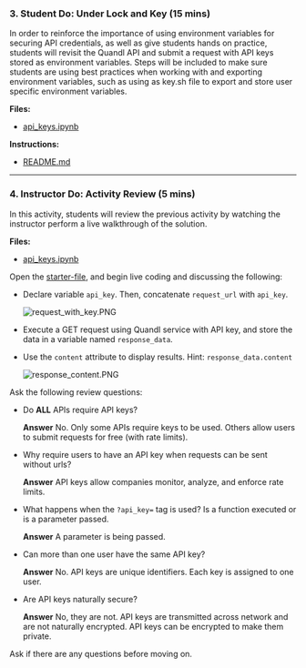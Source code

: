 ### 3. Student Do: Under Lock and Key (15 mins)

In order to reinforce the importance of using environment variables for securing API credentials, as well as give students hands on practice, students will revisit the Quandl API and submit a request with API keys stored as environment variables. Steps will be included to make sure students are using best practices when working with and exporting environment variables, such as using as key.sh file to export and store user specific environment variables.

**Files:**

* [api_keys.ipynb](Activities/03-Stu_Api_Keys/Unsolved/api_keys.ipynb)

**Instructions:**

* [README.md](Activities/03-Stu_Api_Keys/README.md)

- - -

### 4. Instructor Do: Activity Review (5 mins)

In this activity, students will review the previous activity by watching the instructor perform a live walkthrough of the solution.

**Files:**

* [api_keys.ipynb](Activities/03-Stu_Api_Keys/Unsolved/api_keys.ipynb)

Open the [starter-file](Activities/03-Stu_Api_Keys/Unsolved/api_keys.ipynb), and begin live coding and discussing the following:

* Declare variable `api_key`. Then, concatenate `request_url` with `api_key`.

  ![request_with_key.PNG](Images/request_with_key.PNG)

* Execute a GET request using Quandl service with API key, and store the data in a variable named `response_data`.

* Use the `content` attribute to display results. Hint: `response_data.content`

  ![response_content.PNG](Images/response_content.PNG)

Ask the following review questions:

* Do **ALL** APIs require API keys?

  **Answer** No. Only some APIs require keys to be used. Others allow users to submit requests for free (with rate limits).

* Why require users to have an API key when requests can be sent without urls?

  **Answer** API keys allow companies monitor, analyze, and enforce rate limits.

* What happens when the `?api_key=` tag is used? Is a function executed or is a parameter passed.

  **Answer** A parameter is being passed.

* Can more than one user have the same API key?

  **Answer** No. API keys are unique identifiers. Each key is assigned to one user.

* Are API keys naturally secure?

  **Answer** No, they are not. API keys are transmitted across network and are not naturally encrypted. API keys can be encrypted to make them private.

Ask if there are any questions before moving on.
